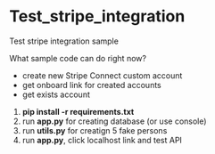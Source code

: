 # Test_stripe_integration
Test stripe integration sample

What sample code can do right now?
- create new Stripe Connect custom account
- get onboard link for created accounts
- get exists account


1) **pip install -r requirements.txt**
2) run **app.py** for creating database (or use console)
3) run **utils.py** for creatign 5 fake persons
4) run **app.py**, click localhost link and test API
